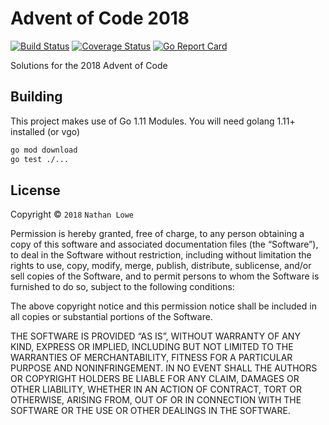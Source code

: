# Advent of Code 2018

[![Build Status](https://travis-ci.org/nlowe/aoc2018.svg?branch=master)](https://travis-ci.org/nlowe/aoc2018) [![Coverage Status](https://coveralls.io/repos/github/nlowe/aoc2018/badge.svg?branch=master)](https://coveralls.io/github/nlowe/aoc2018?branch=master) [![Go Report Card](https://goreportcard.com/badge/github.com/nlowe/aoc2018)](https://goreportcard.com/report/github.com/nlowe/aoc2018)

Solutions for the 2018 Advent of Code

## Building

This project makes use of Go 1.11 Modules. You will need golang 1.11+ installed (or vgo)

```bash
go mod download
go test ./...
```

## License

Copyright © `2018` `Nathan Lowe`

Permission is hereby granted, free of charge, to any person
obtaining a copy of this software and associated documentation
files (the “Software”), to deal in the Software without
restriction, including without limitation the rights to use,
copy, modify, merge, publish, distribute, sublicense, and/or sell
copies of the Software, and to permit persons to whom the
Software is furnished to do so, subject to the following
conditions:

The above copyright notice and this permission notice shall be
included in all copies or substantial portions of the Software.

THE SOFTWARE IS PROVIDED “AS IS”, WITHOUT WARRANTY OF ANY KIND,
EXPRESS OR IMPLIED, INCLUDING BUT NOT LIMITED TO THE WARRANTIES
OF MERCHANTABILITY, FITNESS FOR A PARTICULAR PURPOSE AND
NONINFRINGEMENT. IN NO EVENT SHALL THE AUTHORS OR COPYRIGHT
HOLDERS BE LIABLE FOR ANY CLAIM, DAMAGES OR OTHER LIABILITY,
WHETHER IN AN ACTION OF CONTRACT, TORT OR OTHERWISE, ARISING
FROM, OUT OF OR IN CONNECTION WITH THE SOFTWARE OR THE USE OR
OTHER DEALINGS IN THE SOFTWARE.
